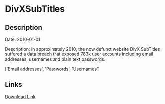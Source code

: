 # DivXSubTitles

## Description

Date: 2010-01-01

Description:
In approximately 2010, the now defunct website DivX SubTitles suffered a data breach that exposed 783k user accounts including email addresses, usernames and plain text passwords.


['Email addresses', 'Passwords', 'Usernames']

## Links

[Download Link](https://link-to.net/1229997/727.1136652149488/dynamic/?r=ZGl2eHN1YnRpdGxlcy5uZXQ=)